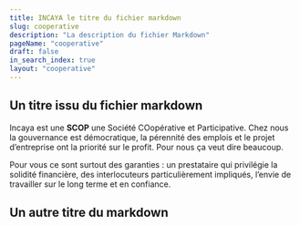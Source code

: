 ```yaml
---
title: INCAYA le titre du fichier markdown
slug: cooperative
description: "La description du fichier Markdown"
pageName: "cooperative"
draft: false
in_search_index: true
layout: "cooperative"
---
```


## Un titre issu du fichier markdown
Incaya est une **SCOP** une Société COopérative et Participative. Chez nous la gouvernance est démocratique, la pérennité des emplois et le projet d’entreprise ont la priorité sur le profit. Pour nous ça veut dire beaucoup.

Pour vous ce sont surtout des garanties : un prestataire qui privilégie la solidité financière, des interlocuteurs particulièrement impliqués, l’envie de travailler sur le long terme et en confiance.

## Un autre titre du markdown

